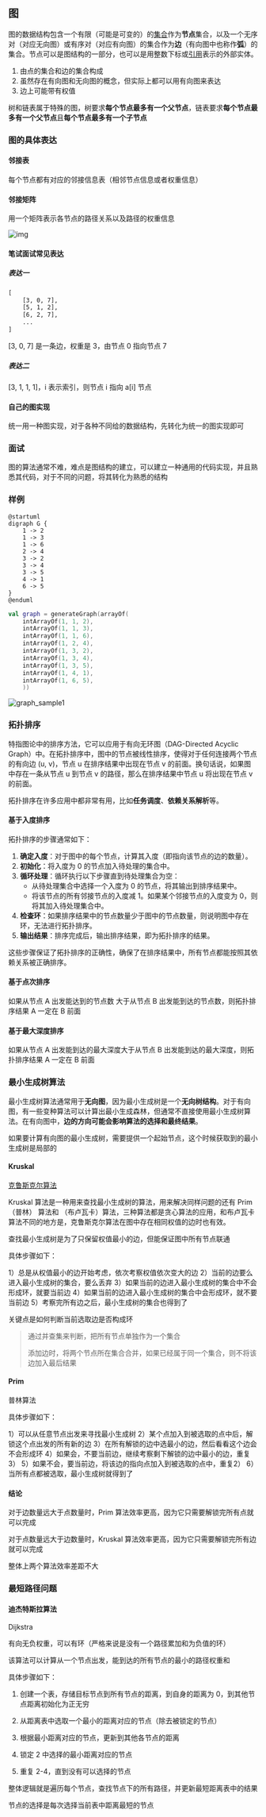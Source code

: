 ## 图

图的数据结构包含一个有限（可能是可变的）的[集合](https://zh.wikipedia.org/wiki/集合_(计算机科学))作为**节点**集合，以及一个无序对（对应无向图）或有序对（对应有向图）的集合作为**边**（有向图中也称作**弧**）的集合。节点可以是图结构的一部分，也可以是用整数下标或[引用](https://zh.wikipedia.org/wiki/引用_(程序设计))表示的外部实体。

1) 由点的集合和边的集合构成
2) 虽然存在有向图和无向图的概念，但实际上都可以用有向图来表达
3) 边上可能带有权值

树和链表属于特殊的图，树要求**每个节点最多有一个父节点**，链表要求**每个节点最多有一个父节点**且**每个节点最多有一个子节点**

### 图的具体表达

#### 邻接表

每个节点都有对应的邻接信息表（相邻节点信息或者权重信息）

#### 邻接矩阵

用一个矩阵表示各节点的路径关系以及路径的权重信息

![img](img.png)

#### 笔试面试常见表达

##### 表达一

```txt
[
	[3, 0, 7],
	[5, 1, 2],
	[6, 2, 7],
	...
]
```

[3, 0, 7] 是一条边，权重是 3，由节点 0 指向节点 7

##### 表达二

[3, 1, 1, 1]，i 表示索引，则节点 i 指向 a[i] 节点

#### 自己的图实现

统一用一种图实现，对于各种不同给的数据结构，先转化为统一的图实现即可

### 面试

图的算法通常不难，难点是图结构的建立，可以建立一种通用的代码实现，并且熟悉其代码，对于不同的问题，将其转化为熟悉的结构

### 样例
```plantuml
@startuml
digraph G {
    1 -> 2
    1 -> 3
    1 -> 6
    2 -> 4
    3 -> 2
    3 -> 4
    3 -> 5
    4 -> 1
    6 -> 5
}
@enduml
```
```kotlin
val graph = generateGraph(arrayOf(
    intArrayOf(1, 1, 2),
    intArrayOf(1, 1, 3),
    intArrayOf(1, 1, 6),
    intArrayOf(1, 2, 4),
    intArrayOf(1, 3, 2),
    intArrayOf(1, 3, 4),
    intArrayOf(1, 3, 5),
    intArrayOf(1, 4, 1),
    intArrayOf(1, 6, 5),
    ))
```
![graph_sample1](graph_sample1.svg)

### 拓扑排序

特指图论中的排序方法，它可以应用于有向无环图（DAG-Directed Acyclic Graph）中。在拓扑排序中，图中的节点被线性排序，使得对于任何连接两个节点的有向边 (u, v)，节点 u 在排序结果中出现在节点 v 的前面。换句话说，如果图中存在一条从节点 u 到节点 v 的路径，那么在排序结果中节点 u 将出现在节点 v 的前面。

拓扑排序在许多应用中都非常有用，比如**任务调度**、**依赖关系解析**等。

#### 基于入度排序

拓扑排序的步骤通常如下：

1. **确定入度**：对于图中的每个节点，计算其入度（即指向该节点的边的数量）。
2. **初始化**：将入度为 0 的节点加入待处理的集合中。
3. **循环处理**：循环执行以下步骤直到待处理集合为空：
   - 从待处理集合中选择一个入度为 0 的节点，将其输出到排序结果中。
   - 将该节点的所有邻接节点的入度减 1。如果某个邻接节点的入度变为 0，则将其加入待处理集合中。
4. **检查环**：如果排序结果中的节点数量少于图中的节点数量，则说明图中存在环，无法进行拓扑排序。
5. **输出结果**：排序完成后，输出排序结果，即为拓扑排序的结果。

这些步骤保证了拓扑排序的正确性，确保了在排序结果中，所有节点都能按照其依赖关系被正确排序。

#### 基于点次排序

如果从节点 A 出发能达到的节点数 大于从节点 B 出发能到达的节点数，则拓扑排序结果 A 一定在 B 前面

#### 基于最大深度排序

如果从节点 A 出发能到达的最大深度大于从节点 B 出发能到达的最大深度，则拓扑排序结果 A 一定在 B 前面

### 最小生成树算法

最小生成树算法通常用于**无向图**，因为最小生成树是一个**无向树结构**。对于有向图，有一些变种算法可以计算出最小生成森林，但通常不直接使用最小生成树算法。在有向图中，**边的方向可能会影响算法的选择和最终结果**。

如果要计算有向图的最小生成树，需要提供一个起始节点，这个时候获取到的最小生成树是局部的

#### Kruskal

[克鲁斯克尔算法](https://zh.wikipedia.org/zh-hans/克鲁斯克尔演算法)

Kruskal 算法是一种用来查找最小生成树的算法，用来解决同样问题的还有 Prim（普林） 算法和 （布卢瓦卡）算法，三种算法都是贪心算法的应用，和布卢瓦卡算法不同的地方是，克鲁斯克尔算法在图中存在相同权值的边时也有效。

查找最小生成树是为了只保留权值最小的边，但能保证图中所有节点联通

具体步骤如下：

1）总是从权值最小的边开始考虑，依次考察权值依次变大的边
2）当前的边要么进入最小生成树的集合，要么丢弃
3）如果当前的边进入最小生成树的集合中不会形成环，就要当前边
4）如果当前的边进入最小生成树的集合中会形成环，就不要当前边
5）考察完所有边之后，最小生成树的集合也得到了

关键点是如何判断当前选取边是否构成环

> 通过并查集来判断，把所有节点单独作为一个集合
>
> 添加边时，将两个节点所在集合合并，如果已经属于同一个集合，则不将该边加入最后结果

#### Prim

普林算法

具体步骤如下：

1）可以从任意节点出发来寻找最小生成树
2）某个点加入到被选取的点中后，解锁这个点出发的所有新的边
3）在所有解锁的边中选最小的边，然后看看这个边会不会形成环
4）如果会，不要当前边，继续考察剩下解锁的边中最小的边，重复3）
5）如果不会，要当前边，将该边的指向点加入到被选取的点中，重复2）
6）当所有点都被选取，最小生成树就得到了

#### 结论

对于边数量远大于点数量时，Prim 算法效率更高，因为它只需要解锁完所有点就可以完成

对于点数量远大于边数量时，Kruskal 算法效率更高，因为它只需要解锁完所有边就可以完成

整体上两个算法效率差距不大

### 最短路径问题

#### 迪杰特斯拉算法

Dijkstra

有向无负权重，可以有环（严格来说是没有一个路径累加和为负值的环）

该算法可以计算从一个节点出发，能到达的所有节点的最小的路径权重和

具体步骤如下：

1) 创建一个表，存储目标节点到所有节点的距离，到自身的距离为 0，到其他节点距离初始化为正无穷

2) 从距离表中选取一个最小的距离对应的节点（除去被锁定的节点）
3) 根据最小距离对应的节点，更新到其他各节点的距离
4) 锁定 2 中选择的最小距离对应的节点
5) 重复 2-4，直到没有可以选择的节点

整体逻辑就是遍历每个节点，查找节点下的所有路径，并更新最短距离表中的结果

节点的选择是每次选择当前表中距离最短的节点